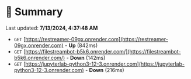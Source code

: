 # 📖 Summary
Last updated: **7/13/2024, 4:37:48 AM**

- `GET` [https://restreamer-09gx.onrender.com](https://restreamer-09gx.onrender.com) - **Up** (842ms)
- `GET` [https://filestreambot-b5k6.onrender.com/](https://filestreambot-b5k6.onrender.com/) - **Down** (142ms)
- `GET` [https://jupyterlab-python3-12-3.onrender.com](https://jupyterlab-python3-12-3.onrender.com) - **Down** (216ms)
